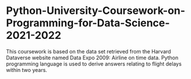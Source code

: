 # Python-University-Coursework-on-Programming-for-Data-Science-2021-2022
This coursework is based on the data set retrieved from the Harvard Dataverse website named Data Expo 2009: Airline on time data. Python programming language is used to derive answers relating to flight delays within two years.
